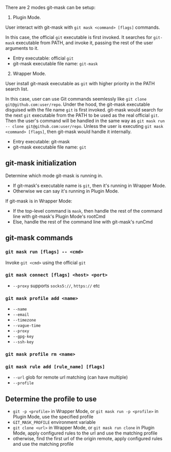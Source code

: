 There are 2 modes git-mask can be setup:

1. Plugin Mode.

User interact with git-mask with `git mask <command> [flags]` commands.

In this case, the official `git` executable is first invoked. It searches for
`git-mask` executable from PATH, and invoke it, passing the rest of the user
arguments to it.

* Entry executable: official `git`
* git-mask executable file name: `git-mask`

2. Wrapper Mode.

User install git-mask executable as `git` with higher priority in the PATH
search list.

In this case, user can use Git commands seemlessly like `git clone
git@github.com:user/repo`. Under the hood, the git-mask executable disguised
with the file name `git` is first invoked. git-mask would search for the next
`git` executable from the PATH to be used as the real official `git`. Then the
user's command will be handled in the same way as `git mask run -- clone
git@github.com:user/repo`. Unless the user is executing `git mask <command>
[flags]`, then git-mask would handle it internally.

* Entry executable: git-mask
* git-mask executable file name: `git`


## git-mask initialization

Determine which mode git-mask is running in.

* If git-mask's executable name is `git`, then it's running in Wrapper Mode.
* Otherwise we can say it's running in Plugin Mode.

If git-mask is in Wrapper Mode:

  * If the top-level command is `mask`, then handle the rest of the command line
    with git-mask's Plugin Mode's rootCmd
  * Else, handle the rest of the command line with git-mask's runCmd




## git-mask commands

### `git mask run [flags] -- <cmd>`

Invoke `git <cmd>` using the official `git`

### `git mask connect [flags] <host> <port>`

* `--proxy` supports `socks5://`, `https://` etc

### `git mask profile add <name>`

* `--name`
* `--email`
* `--timezone`
* `--vague-time`
* `--proxy`
* `--gpg-key`
* `--ssh-key`

### `git mask profile rm <name>`

### `git mask rule add [rule_name] [flags]`

* `--url` glob for remote url matching (can have multiple)
* `--profile`



## Determine the profile to use

- `git -p <profile>` in Wrapper Mode, or `git mask run -p <profile>` in Plugin
  Mode, use the specified profile
- `GIT_MASK_PROFILE` environment variable
- `git clone <url>` in Wrapper Mode, or `git mask run clone` in Plugin Mode,
  apply configured rules to the url and use the matching profile
- otherwise, find the first url of the origin remote, apply configured rules and
  use the matching profile

